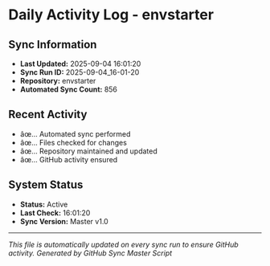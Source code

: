 ﻿# Daily Activity Log - envstarter

## Sync Information
- **Last Updated:** 2025-09-04 16:01:20
- **Sync Run ID:** 2025-09-04_16-01-20
- **Repository:** envstarter
- **Automated Sync Count:** 856

## Recent Activity
- âœ… Automated sync performed
- âœ… Files checked for changes
- âœ… Repository maintained and updated
- âœ… GitHub activity ensured

## System Status
- **Status:** Active
- **Last Check:** 16:01:20
- **Sync Version:** Master v1.0

---
*This file is automatically updated on every sync run to ensure GitHub activity.*
*Generated by GitHub Sync Master Script*
